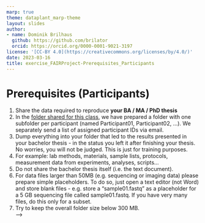 ```yaml
---
marp: true
theme: dataplant_marp-theme
layout: slides
author:
- name: Dominik Brilhaus
  github: https://github.com/brilator
  orcid: https://orcid.org/0000-0001-9021-3197
license: '[CC-BY 4.0](https://creativecommons.org/licenses/by/4.0/)'
date: 2023-03-16
title: exercise_FAIRProject-Prerequisites_Participants
---
```


# Prerequisites (Participants)
1. Share the data required to reproduce **your BA / MA / PhD thesis**  
2. In the [folder shared for this class](<link to folder>), we have prepared a folder <name of folder> with one subfolder per participant (named Participant01, Participant02, …). We separately send a list of assigned participant IDs via email.
3. Dump everything into your folder that led to the results presented in your bachelor thesis - in the status you left it after finishing your thesis. No worries, you will not be judged. This is just for training purposes.
4. For example: lab methods, materials, sample lists, protocols, measurement data from experiments, analyses, scripts…
5. Do not share the bachelor thesis itself (i.e. the text document).  
6. For data files larger than 50MB (e.g. sequencing or imaging data) please prepare simple placeholders. To do so, just open a text editor (not Word) and store blank files - e.g. store a “sample01.fastq” as a placeholder for a 5 GB sequencing file called sample01.fastq. If you have very many files, do this only for a subset.
7. Try to keep the overall folder size below 300 MB.  
 -->
